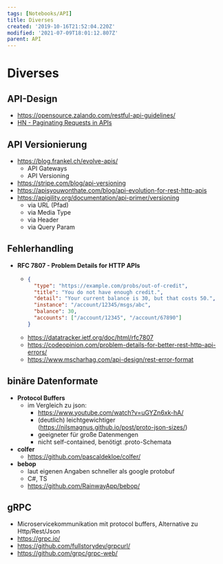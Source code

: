 ```yaml
---
tags: [Notebooks/API]
title: Diverses
created: '2019-10-16T21:52:04.220Z'
modified: '2021-07-09T18:01:12.807Z'
parent: API
---
```


# Diverses

## API-Design
- <https://opensource.zalando.com/restful-api-guidelines/>
- [HN - Paginating Requests in APIs](https://news.ycombinator.com/item?id=31541070)


## API Versionierung
- <https://blog.frankel.ch/evolve-apis/>
  - API Gateways
  - API Versioning
- <https://stripe.com/blog/api-versioning>
- <https://apisyouwonthate.com/blog/api-evolution-for-rest-http-apis>
- <https://apigility.org/documentation/api-primer/versioning>
  - via URL (Pfad)
  - via Media Type
  - via Header
  - via Query Param 


## Fehlerhandling
- **RFC 7807 - Problem Details for HTTP APIs**
  - ```json
    {
      "type": "https://example.com/probs/out-of-credit",
      "title": "You do not have enough credit.",
      "detail": "Your current balance is 30, but that costs 50.",
      "instance": "/account/12345/msgs/abc",
      "balance": 30,
      "accounts": ["/account/12345", "/account/67890"]
    }
    ```
  - <https://datatracker.ietf.org/doc/html/rfc7807>
  - <https://codeopinion.com/problem-details-for-better-rest-http-api-errors/>
  - <https://www.mscharhag.com/api-design/rest-error-format> 



## binäre Datenformate
- **Protocol Buffers**
  - im Vergleich zu json:
    - <https://www.youtube.com/watch?v=uGYZn6xk-hA/>
    - (deutlich) leichtgewichtiger (<https://nilsmagnus.github.io/post/proto-json-sizes/>)
    - geeigneter für große Datenmengen
    - nicht self-contained, benötigt .proto-Schemata
- **colfer**
  - <https://github.com/pascaldekloe/colfer/>
- **bebop**
  - laut eigenen Angaben schneller als google protobuf
  - C#, TS
  - <https://github.com/RainwayApp/bebop/>


## gRPC
- Microservicekommunikation mit protocol buffers, Alternative zu Http/Rest/Json
- <https://grpc.io/>
- <https://github.com/fullstorydev/grpcurl/>
- <https://github.com/grpc/grpc-web/>

